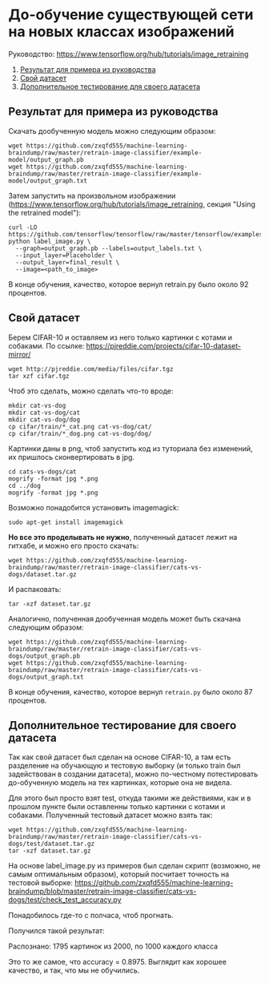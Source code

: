 # До-обучение существующей сети на новых классах изображений

Руководство: https://www.tensorflow.org/hub/tutorials/image_retraining

1. [Результат для примера из руководства](#a1)
2. [Свой датасет](#a2)
3. [Дополнительное тестирование для своего датасета](#a3)

## Результат для примера из руководства <a name="a1"></a>

Скачать дообученную модель можно следующим образом:

    wget https://github.com/zxqfd555/machine-learning-braindump/raw/master/retrain-image-classifier/example-model/output_graph.pb
    wget https://github.com/zxqfd555/machine-learning-braindump/raw/master/retrain-image-classifier/example-model/output_graph.txt

Затем запустить на произвольном изображении (https://www.tensorflow.org/hub/tutorials/image_retraining, секция "Using the retrained model"):

    curl -LO https://github.com/tensorflow/tensorflow/raw/master/tensorflow/examples/label_image/label_image.py
    python label_image.py \
      --graph=output_graph.pb --labels=output_labels.txt \
      --input_layer=Placeholder \
      --output_layer=final_result \
      --image=<path_to_image>

В конце обучения, качество, которое вернул retrain.py было около 92 процентов.

## Свой датасет <a name="a2"></a>

Берем CIFAR-10 и оставляем из него только картинки с котами и собаками. По ссылке: https://pjreddie.com/projects/cifar-10-dataset-mirror/

    wget http://pjreddie.com/media/files/cifar.tgz
    tar xzf cifar.tgz
  
Чтоб это сделать, можно сделать что-то вроде:

    mkdir cat-vs-dog
    mkdir cat-vs-dog/cat
    mkdir cat-vs-dog/dog
    cp cifar/train/*_cat.png cat-vs-dog/cat/
    cp cifar/train/*_dog.png cat-vs-dog/dog/

Картинки даны в png, чтоб запустить код из туториала без изменений, их пришлось сконвертировать в jpg.

    cd cats-vs-dogs/cat
    mogrify -format jpg *.png
    cd ../dog
    mogrify -format jpg *.png
  
Возможно понадобится установить imagemagick:

    sudo apt-get install imagemagick

**Но все это проделывать не нужно**, полученный датасет лежит на гитхабе, и можно его просто скачать:

    wget https://github.com/zxqfd555/machine-learning-braindump/raw/master/retrain-image-classifier/cats-vs-dogs/dataset.tar.gz
  
И распаковать:

    tar -xzf dataset.tar.gz
  
Аналогично, полученная дообученная модель может быть скачана следующим образом:

    wget https://github.com/zxqfd555/machine-learning-braindump/raw/master/retrain-image-classifier/cats-vs-dogs/output_graph.pb
    wget https://github.com/zxqfd555/machine-learning-braindump/raw/master/retrain-image-classifier/cats-vs-dogs/output_graph.txt
  
В конце обучения, качество, которое вернул `retrain.py` было около 87 процентов.

## Дополнительное тестирование для своего датасета <a name="a3"></a>

Так как свой датасет был сделан на основе CIFAR-10, а там есть разделение на обучающую и тестовую выборку (и только train был задействован в создании датасета), можно по-честному потестировать до-обученную модель на тех картинках, которые она не видела.

Для этого был просто взят test, откуда такими же действиями, как и в прошлом пункте были оставленны только картинки с котами и собаками. Полученный тестовый датасет можно взять так:

    wget https://github.com/zxqfd555/machine-learning-braindump/raw/master/retrain-image-classifier/cats-vs-dogs/test/dataset.tar.gz
    tar -xzf dataset.tar.gz

На основе label_image.py из примеров был сделан скрипт (возможно, не самым оптимальным образом), который посчитает точность на тестовой выборке: https://github.com/zxqfd555/machine-learning-braindump/blob/master/retrain-image-classifier/cats-vs-dogs/test/check_test_accuracy.py

Понадобилось где-то с полчаса, чтоб прогнать.

Получился такой результат:

Распознано: 1795 картинок из 2000, по 1000 каждого класса

Это то же самое, что accuracy = 0.8975. Выглядит как хорошее качество, и так, что мы не обучились.
